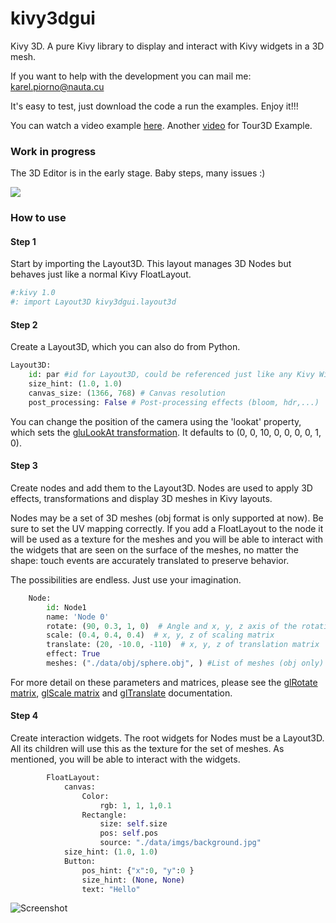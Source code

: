# kivy3dgui

Kivy 3D. A pure Kivy library to display and interact with Kivy widgets in a 3D mesh.

If you want to help with the development you can mail me: karel.piorno@nauta.cu

It's easy to test, just download the code a run the examples. Enjoy it!!!

You can watch a video example [here](https://vimeo.com/127000600).
Another [video](https://vimeo.com/194306331) for Tour3D Example.
### Work in progress
The 3D Editor is in the early stage. Baby steps, many issues :) 

![](https://github.com/kpiorno/kivy3dgui/blob/master/screenshots/3DEditor.gif)

### How to use
#### Step 1

Start by importing the Layout3D. This layout manages 3D Nodes but behaves just
like a normal Kivy FloatLayout.

```python
#:kivy 1.0
#: import Layout3D kivy3dgui.layout3d
```
#### Step 2

Create a Layout3D, which you can also do from Python.

```python
Layout3D:
    id: par #id for Layout3D, could be referenced just like any Kivy Widget
    size_hint: (1.0, 1.0)
    canvas_size: (1366, 768) # Canvas resolution
    post_processing: False # Post-processing effects (bloom, hdr,...)
```

You can change the position of the camera using the 'lookat' property,
which sets the [gluLookAt transformation](https://www.opengl.org/sdk/docs/man2/xhtml/gluLookAt.xml).
It defaults to (0, 0, 10, 0, 0, 0, 0, 1, 0).


#### Step 3
Create nodes and add them to the Layout3D. Nodes are used to apply 3D
effects, transformations and display 3D meshes in Kivy layouts.

Nodes may be a set of 3D meshes (obj format is only supported at now). Be sure
to set the UV mapping correctly. If you add a FloatLayout to the node it will be
used as a texture for the meshes and you will be able to interact with
the widgets that are seen on the surface of the meshes, no matter the shape:
touch events are accurately translated to preserve behavior.

The possibilities are endless. Just use your imagination.

```python
    Node:
        id: Node1
        name: 'Node 0'
        rotate: (90, 0.3, 1, 0)  # Angle and x, y, z axis of the rotation matrix
        scale: (0.4, 0.4, 0.4)  # x, y, z of scaling matrix
        translate: (20, -10.0, -110)  # x, y, z of translation matrix
        effect: True
        meshes: ("./data/obj/sphere.obj", ) #List of meshes (obj only)
```
For more detail on these parameters and matrices, please see the
[glRotate matrix](https://www.opengl.org/sdk/docs/man2/xhtml/glRotate.xml),
[glScale matrix](https://www.opengl.org/sdk/docs/man2/xhtml/glScale.xml)
and [glTranslate](https://www.opengl.org/sdk/docs/man2/xhtml/glTranslate.xml)
documentation.

#### Step 4
Create interaction widgets.
The root widgets for Nodes must be a Layout3D. All its children will use this as
the texture for the set of meshes. As mentioned, you will be able to interact
with the widgets.

```python
        FloatLayout:
            canvas:
                Color:
                    rgb: 1, 1, 1,0.1
                Rectangle:
                    size: self.size
                    pos: self.pos
                    source: "./data/imgs/background.jpg"
            size_hint: (1.0, 1.0)
            Button:
                pos_hint: {"x":0, "y":0 }
                size_hint: (None, None)
                text: "Hello"

```
![Screenshot](https://github.com/kpiorno/kivy3dgui/blob/master/screenshots/screenshot1.jpg "Screenshot")

